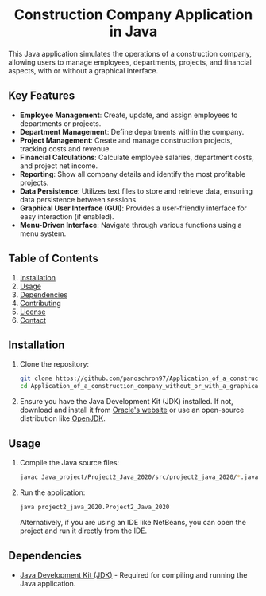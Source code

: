 
<div align="center">
  
# Construction Company Application in Java
  
</div>

This Java application simulates the operations of a construction company, allowing users to manage employees, departments, projects, and financial aspects, with or without a graphical interface.

## Key Features

-   **Employee Management**: Create, update, and assign employees to departments or projects.
-   **Department Management**: Define departments within the company.
-   **Project Management**: Create and manage construction projects, tracking costs and revenue.
-   **Financial Calculations**: Calculate employee salaries, department costs, and project net income.
-   **Reporting**: Show all company details and identify the most profitable projects.
-   **Data Persistence**: Utilizes text files to store and retrieve data, ensuring data persistence between sessions.
-   **Graphical User Interface (GUI)**: Provides a user-friendly interface for easy interaction (if enabled).
-   **Menu-Driven Interface**: Navigate through various functions using a menu system.

## Table of Contents

1.  [Installation](#installation)
2.  [Usage](#usage)
3.  [Dependencies](#dependencies)
4.  [Contributing](#contributing)
5.  [License](#license)
6.  [Contact](#contact)

## Installation

1.  Clone the repository:

    ```bash
    git clone https://github.com/panoschron97/Application_of_a_construction_company_without_or_with_a_graphical_interface_in_java.git
    cd Application_of_a_construction_company_without_or_with_a_graphical_interface_in_java
    ```

2.  Ensure you have the Java Development Kit (JDK) installed. If not, download and install it from [Oracle's website](https://www.oracle.com/java/technologies/javase-downloads.html) or use an open-source distribution like [OpenJDK](https://openjdk.java.net/).

## Usage

1.  Compile the Java source files:

    ```bash
    javac Java_project/Project2_Java_2020/src/project2_java_2020/*.java
    ```

2.  Run the application:

    ```bash
    java project2_java_2020.Project2_Java_2020
    ```

    Alternatively, if you are using an IDE like NetBeans, you can open the project and run it directly from the IDE.

## Dependencies

-   [Java Development Kit (JDK)](https://www.oracle.com/java/technologies/javase-downloads.html) - Required for compiling and running the Java application.
